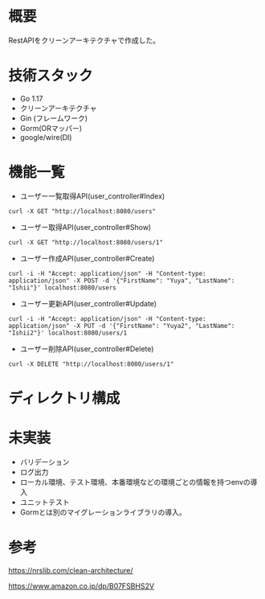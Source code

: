 # 概要
RestAPIをクリーンアーキテクチャで作成した。

# 技術スタック
- Go 1.17
- クリーンアーキテクチャ
- Gin (フレームワーク)
- Gorm(ORマッパー)
- google/wire(DI)

# 機能一覧
- ユーザー一覧取得API(user_controller#Index)
```
curl -X GET "http://localhost:8080/users"
```

- ユーザー取得API(user_controller#Show)
```
curl -X GET "http://localhost:8080/users/1"
```

- ユーザー作成API(user_controller#Create)
```
curl -i -H "Accept: application/json" -H "Content-type: application/json" -X POST -d '{"FirstName": "Yuya", "LastName": "Ishii"}' localhost:8080/users
```

- ユーザー更新API(user_controller#Update)
```
curl -i -H "Accept: application/json" -H "Content-type: application/json" -X PUT -d '{"FirstName": "Yuya2", "LastName": "Ishii2"}' localhost:8080/users/1
```

- ユーザー削除API(user_controller#Delete)
```
curl -X DELETE "http://localhost:8080/users/1"
```

# ディレクトリ構成

# 未実装
- バリデーション
- ログ出力
- ローカル環境、テスト環境、本番環境などの環境ごとの情報を持つenvの導入
- ユニットテスト
- Gormとは別のマイグレーションライブラリの導入。

# 参考
https://nrslib.com/clean-architecture/

https://www.amazon.co.jp/dp/B07FSBHS2V


